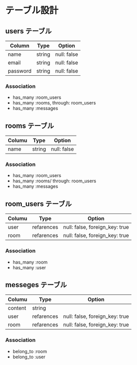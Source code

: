 # テーブル設計

## users テーブル

| Column   | Type   | Option      |
| -------- | ------ | ----------- |
| name     | string | null: false |
| email    | string | null: false |
| password | string | null: false |

### Association

- has_many :room_users
- has_many :rooms, through: room_users
- has_many :messages

## rooms テーブル

| Columu   | Type   | Option      |
| -------- | ------ | ----------- |
| name     | string | null: false |

### Association

- has_many :room_users
- has_many :rooms/ through: room_users
- has_many :messages

## room_users テーブル

| Columu   | Type       | Option                         |
| -------- | ---------- | ------------------------------ |
| user     | refarences | null: false, foreign_key: true |
| room     | refarences | null: false, foreign_key: true |

### Association

- has_many :room
- has_many :user

## messeges テーブル

| Columu   | Type       | Option                         |
| -------- | ---------- | ------------------------------ |
| content  | string     |                                |
| user     | refarences | null: false, foreign_key: true |
| room     | refarences | null: false, foreign_key: true |

### Association

- belong_to :room
- belong_to :user